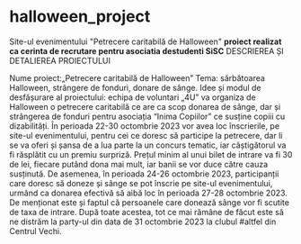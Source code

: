 # halloween_project
Site-ul evenimentului "Petrecere caritabilă de Halloween"
**proiect realizat ca cerinta de recrutare pentru asociatia destudenti SiSC**
DESCRIEREA ȘI DETALIEREA PROIECTULUI 

Nume proiect:„Petrecere caritabilă de Halloween”
Tema: sărbătoarea Halloween, strângere de fonduri, donare de sânge.
Idee și modul de desfășurare al proiectului: echipa de voluntari „4U” va organiza de Halloween o petrecere caritabilă ce are ca scop donarea de sânge, dar și strângerea de fonduri pentru asociația “Inima Copiilor” ce susține copiii cu dizabilități. În perioada 22-30 octombrie 2023 vor avea loc înscrierile, pe site-ul evenimentului, pentru cei ce doresc să participe la petrecere, dar li se va oferi și șansa de a lua parte la un concurs tematic, iar câștigătorul va fi răsplătit cu un premiu surpriză. Prețul minim al unui bilet de intrare va fi 30 de lei, fiecare putând dona mai mult, iar banii se vor duce către cauza susținută. De asemenea, în perioada 24-26 octombrie 2023, participanții care doresc să doneze și sânge se pot înscrie pe site-ul evenimentului, urmând ca donarea efectivă să aibă loc în perioada 27-28 octombrie 2023. De menționat este și faptul că persoanele care donează sânge vor fi scutite de taxa de intrare. După toate acestea, tot ce mai rămâne de făcut este să ne distrăm la party-ul din data de 31 octombrie 2023 la clubul #altfel din Centrul Vechi.
